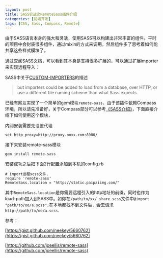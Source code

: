 ```yaml
---
layout: post
title: SASS实战之RemoteSass插件介绍
categories: [前端开发]
tags: [CSS, Sass, Compass, Remote]
---
```

由于SASS语言本身的强大和灵活，使用SASS可以构建出非常丰富的组件。平时的项目中会封装很多组件，通过mixin的方式来调用，然后组件多了思考着如何能共享这些样式模块了。

通过查阅SASS文档，可以看到其本身是支持很多扩展的，可以通过扩展importer来实现远程导入：

SASS中关于[CUSTOM-IMPORTERS](http://sass-lang.com/docs/yardoc/file.SASS_REFERENCE.html#custom_importers)的描述

>but importers could be added to load from a database, over HTTP, or use a different file naming scheme than what Sass expects.

已经有网友实现了一个简单的gem模块`remote-sass`，由于该插件依赖Compass环境，所以请先准备好，关于Compass部分可以参考[《SASS介绍》](http://goo.gl/VMyISe)，下面直接介绍下如何使用这个模块，

内网安装需要先设置代理

    set http_proxy=http://proxy.ooxx.com:8080/

接下来安装remote-sass模块

    gem install remote-sass

安装成功之后把下面2行配置添加到本机的config.rb

    # import远程scss文件.
    require 'remote-sass'
    RemoteSass.location = "http://static.paipaiimg.com/"

其中`RemoteSass.location`是你需要远程引入的http地址的前缀，同时也作为load-path加入到SASS中。如你在`/path/to/xx/_share.scss`文件中`@import "path/to/oo/a.scss";`在本地都找不到文件后，会去请求`http://path/to/oo/a.scss`.

参考：

[https://gist.github.com/neekey/5660762](https://gist.github.com/neekey/5660762)

[https://github.com/joeellis/remote-sass](https://github.com/joeellis/remote-sass)